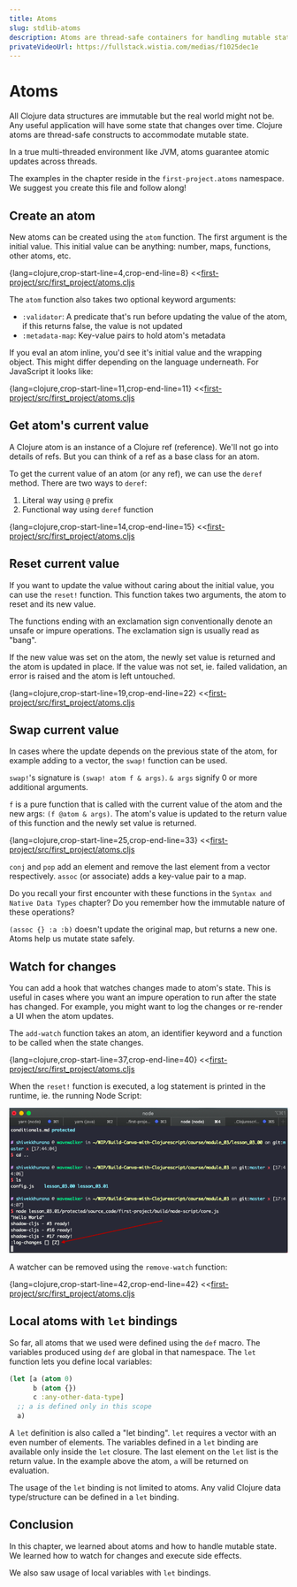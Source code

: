 ```yaml
---
title: Atoms
slug: stdlib-atoms
description: Atoms are thread-safe containers for handling mutable state. In this chapter, we'll learn how to create and manipulate atoms. We'll also learn how to hook into atom's lifecycle and execute side-effects.
privateVideoUrl: https://fullstack.wistia.com/medias/f1025dec1e
---
```


# Atoms
All Clojure data structures are immutable but the real world might not be. Any useful application will have some state that changes over time. Clojure atoms are thread-safe constructs to accommodate  mutable state.

In a true multi-threaded environment like JVM, atoms guarantee atomic updates across threads.

The examples in the chapter reside in the `first-project.atoms` namespace. We suggest you create this file and follow along!

## Create an atom
New atoms can be created using the `atom` function. The first argument is the initial value. This initial value can be anything: number, maps, functions, other atoms, etc.

{lang=clojure,crop-start-line=4,crop-end-line=8}
<<[first-project/src/first_project/atoms.cljs](./protected/source_code/first-project/src/first_project/atoms.cljs)

The `atom` function also takes two optional keyword arguments:
- `:validator`: A predicate that's run before updating the value of the atom, if this returns false, the value is not updated
- `:metadata-map`: Key-value pairs to hold atom's metadata

If you eval an atom inline, you'd see it's initial value and the wrapping object. This might differ depending on the language underneath. For JavaScript it looks like:

{lang=clojure,crop-start-line=11,crop-end-line=11}
<<[first-project/src/first_project/atoms.cljs](./protected/source_code/first-project/src/first_project/atoms.cljs)


## Get atom's current value
A Clojure atom is an instance of a Clojure ref (reference). We'll not go into details of refs. But you can think of a ref as a base class for an atom.

To get the current value of an atom (or any ref), we can use the `deref` method. There are two ways to `deref`:

1. Literal way using `@` prefix
2. Functional way using `deref` function

{lang=clojure,crop-start-line=14,crop-end-line=15}
<<[first-project/src/first_project/atoms.cljs](./protected/source_code/first-project/src/first_project/atoms.cljs)

## Reset current value
If you want to update the value without caring about the initial value, you can use the `reset!` function. This function takes two arguments, the atom to reset and its new value.

The functions ending with an exclamation sign conventionally denote an unsafe or impure operations. The exclamation sign is usually read as "bang".

If the new value was set on the atom, the newly set value is returned and the atom is updated in place. If the value was not set, ie. failed validation, an error is raised and the atom is left untouched.

{lang=clojure,crop-start-line=19,crop-end-line=22}
<<[first-project/src/first_project/atoms.cljs](./protected/source_code/first-project/src/first_project/atoms.cljs)

## Swap current value
In cases where the update depends on the previous state of the atom, for example adding to a vector, the `swap!` function can be used.

`swap!`'s signature is `(swap! atom f & args)`. `& args` signify 0 or more additional arguments.

`f` is a pure function that is called with the current value of the atom and the new args: `(f @atom & args)`. The atom's value is updated to the return value of this function and the newly set value is returned.

{lang=clojure,crop-start-line=25,crop-end-line=33}
<<[first-project/src/first_project/atoms.cljs](./protected/source_code/first-project/src/first_project/atoms.cljs)

`conj` and `pop` add an element and remove the last element from a vector respectively. `assoc` (or associate) adds a key-value pair to a map.

Do you recall your first encounter with these functions in the `Syntax and Native Data Types` chapter? Do you remember how the immutable nature of these operations?

`(assoc {} :a :b)` doesn't update the original map, but returns a new one. Atoms help us mutate state safely.

## Watch for changes
You can add a hook that watches changes made to atom's state. This is useful in cases where you want an impure operation to run after the state has changed. For example, you might want to log the changes or re-render a UI when the atom updates.

The `add-watch` function takes an atom, an identifier keyword and a function to be called when the state changes.

{lang=clojure,crop-start-line=37,crop-end-line=40}
<<[first-project/src/first_project/atoms.cljs](./protected/source_code/first-project/src/first_project/atoms.cljs)

When the `reset!` function is executed, a log statement is printed in the runtime, ie. the running Node Script:

![Log statement printed](./public/assets/log-statement.png)

A watcher can be removed using the `remove-watch` function:

{lang=clojure,crop-start-line=42,crop-end-line=42}
<<[first-project/src/first_project/atoms.cljs](./protected/source_code/first-project/src/first_project/atoms.cljs)

## Local atoms with `let` bindings
So far, all atoms that we used were defined using the `def` macro. The variables produced using `def` are global in that namespace. The `let` function lets you define local variables:

```clojure
(let [a (atom 0)
      b (atom {})
	  c :any-other-data-type]
  ;; a is defined only in this scope
  a)
```

A `let` definition is also called a "let binding". `let` requires a vector with an even number of elements. The variables defined in a `let` binding are available only inside the `let` closure. The last element on the `let` list is the return value. In the example above the atom, `a` will be returned on evaluation.

The usage of the `let` binding is not limited to atoms. Any valid Clojure data type/structure can be defined in a `let` binding.

## Conclusion
In this chapter, we learned about atoms and how to handle mutable state. We learned how to watch for changes and execute side effects. 

We also saw usage of local variables with `let` bindings.

